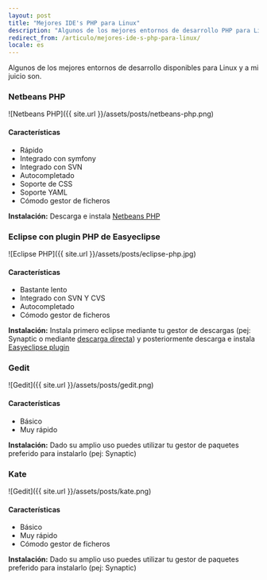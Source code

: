 ```yaml
---
layout: post
title: "Mejores IDE's PHP para Linux"
description: "Algunos de los mejores entornos de desarrollo PHP para Linux"
redirect_from: /articulo/mejores-ide-s-php-para-linux/
locale: es
---
```


Algunos de los mejores entornos de desarrollo disponibles para Linux y a mi juicio son.

### Netbeans PHP

![Netbeans PHP]({{ site.url }}/assets/posts/netbeans-php.png)

#### Características

- Rápido
- Integrado con symfony
- Integrado con SVN
- Autocompletado
- Soporte de CSS
- Soporte YAML
- Cómodo gestor de ficheros

**Instalación:** Descarga e instala [Netbeans PHP](https://netbeans.org/features/php/)

### Eclipse con plugin PHP de Easyeclipse

![Eclipse PHP]({{ site.url }}/assets/posts/eclipse-php.jpg)

#### Características

- Bastante lento
- Integrado con SVN Y CVS
- Autocompletado
- Cómodo gestor de ficheros

**Instalación:** Instala primero eclipse mediante tu gestor de descargas (pej: Synaptic o mediante [descarga directa](http://www.eclipse.org/downloads/)) y posteriormente descarga e instala [Easyeclipse plugin](http://www.easyeclipse.org/site/plugins/phpeclipse.html)

### Gedit

![Gedit]({{ site.url }}/assets/posts/gedit.png)

#### Características

- Básico
- Muy rápido

**Instalación:** Dado su amplio uso puedes utilizar tu gestor de paquetes preferido para instalarlo (pej: Synaptic)

### Kate

![Gedit]({{ site.url }}/assets/posts/kate.png)

#### Características

- Básico
- Muy rápido
- Cómodo gestor de ficheros

**Instalación:** Dado su amplio uso puedes utilizar tu gestor de paquetes preferido para instalarlo (pej: Synaptic)